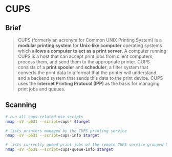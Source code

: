 # CUPS

## Brief

> CUPS (formerly an acronym for Common UNIX Printing System) is a **modular printing system** for **Unix-like computer** operating systems which **allows a computer to act as a print server**. A computer running CUPS is a host that can accept print jobs from client computers, process them, and send them to the appropriate printer. CUPS consists of a **print spooler** and **scheduler**, a filter system that converts the print data to a format that the printer will understand, and a backend system that sends this data to the print device. CUPS uses the **Internet Printing Protocol (IPP)** as the basis for managing print jobs and queues.

## Scanning

```bash
# run all cups-related nse scripts
nmap -sV -p631 --script=cups* $target

# lists printers managed by the CUPS printing service
nmap -sV -p631 --script=cups-info $target

# lists currently queed print jobs of the remote CUPS service grouped by printer
nmap -sV -p631 --script=cups-queue-info $target
```
